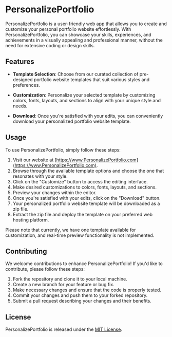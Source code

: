 # PersonalizePortfolio

PersonalizePortfolio is a user-friendly web app that allows you to create and customize your personal portfolio website effortlessly. With PersonalizePortfolio, you can showcase your skills, experiences, and achievements in a visually appealing and professional manner, without the need for extensive coding or design skills.

## Features

- **Template Selection**: Choose from our curated collection of pre-designed portfolio website templates that suit various styles and preferences.

- **Customization**: Personalize your selected template by customizing colors, fonts, layouts, and sections to align with your unique style and needs.

- **Download**: Once you're satisfied with your edits, you can conveniently download your personalized portfolio website template.

## Usage

To use PersonalizePortfolio, simply follow these steps:

1. Visit our website at [https://www.PersonalizePortfolio.com](https://www.PersonalizePortfolio.com).
2. Browse through the available template options and choose the one that resonates with your style.
3. Click on the "Customize" button to access the editing interface.
4. Make desired customizations to colors, fonts, layouts, and sections.
5. Preview your changes within the editor.
6. Once you're satisfied with your edits, click on the "Download" button.
7. Your personalized portfolio website template will be downloaded as a zip file.
8. Extract the zip file and deploy the template on your preferred web hosting platform.

Please note that currently, we have one template available for customization, and real-time preview functionality is not implemented.

## Contributing

We welcome contributions to enhance PersonalizePortfolio! If you'd like to contribute, please follow these steps:

1. Fork the repository and clone it to your local machine.
2. Create a new branch for your feature or bug fix.
3. Make necessary changes and ensure that the code is properly tested.
4. Commit your changes and push them to your forked repository.
5. Submit a pull request describing your changes and their benefits.

## License

PersonalizePortfolio is released under the [MIT License](LICENSE).
